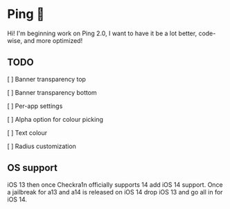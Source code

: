# Ping 📣
Hi! I'm beginning work on Ping 2.0, I want to have it be a lot better, code-wise, and more optimized! 
## TODO
[ ] Banner transparency top

[ ] Banner transparency bottom

[ ] Per-app settings

[ ] Alpha option for colour picking

[ ] Text colour

[ ] Radius customization 

## OS support
iOS 13 then once Checkra1n officially supports 14 add iOS 14 support. Once a jailbreak for a13 and a14 is released on iOS 14 drop iOS 13 and go all in for iOS 14. 

